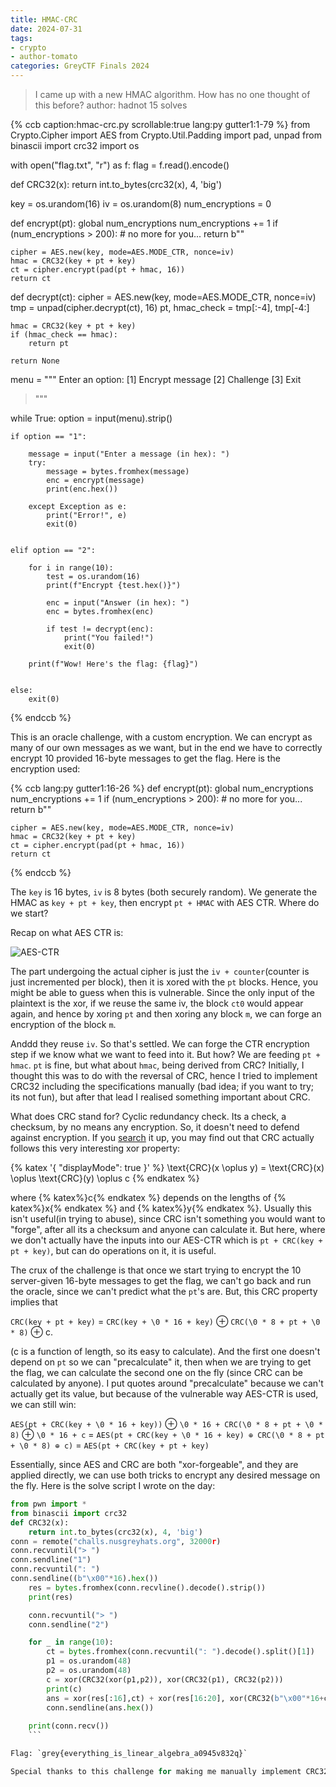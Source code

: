 ```yaml
---
title: HMAC-CRC
date: 2024-07-31
tags: 
- crypto
- author-tomato
categories: GreyCTF Finals 2024
---
```


> I came up with a new HMAC algorithm. How has no one thought of this before?
> author: hadnot
> 15 solves

{% ccb 
caption:hmac-crc.py
scrollable:true
lang:py
gutter1:1-79
%}
from Crypto.Cipher import AES
from Crypto.Util.Padding import pad, unpad
from binascii import crc32
import os

with open("flag.txt", "r") as f:
    flag = f.read().encode()

def CRC32(x):
    return int.to_bytes(crc32(x), 4, 'big')

key = os.urandom(16)
iv = os.urandom(8)
num_encryptions = 0

def encrypt(pt):
    global num_encryptions
    num_encryptions += 1
    if (num_encryptions > 200):
        # no more for you...
        return b""

    cipher = AES.new(key, mode=AES.MODE_CTR, nonce=iv)
    hmac = CRC32(key + pt + key)
    ct = cipher.encrypt(pad(pt + hmac, 16))
    return ct

def decrypt(ct):
    cipher = AES.new(key, mode=AES.MODE_CTR, nonce=iv)
    tmp = unpad(cipher.decrypt(ct), 16)
    pt, hmac_check = tmp[:-4], tmp[-4:]

    hmac = CRC32(key + pt + key)
    if (hmac_check == hmac):
        return pt

    return None

menu = """
Enter an option:
[1] Encrypt message
[2] Challenge
[3] Exit
> """

while True:
    option = input(menu).strip()
    
    if option == "1":

        message = input("Enter a message (in hex): ")
        try:
            message = bytes.fromhex(message)
            enc = encrypt(message)
            print(enc.hex())
            
        except Exception as e:
            print("Error!", e)
            exit(0)
        
        
    elif option == "2":

        for i in range(10):
            test = os.urandom(16)
            print(f"Encrypt {test.hex()}")

            enc = input("Answer (in hex): ")
            enc = bytes.fromhex(enc)
            
            if test != decrypt(enc):
                print("You failed!")
                exit(0)

        print(f"Wow! Here's the flag: {flag}")
            

    else:
        exit(0)
{% endccb %}

This is an oracle challenge, with a custom encryption. We can encrypt as many of our own messages as we want, but in the end we have to correctly encrypt 10 provided 16-byte messages to get the flag. Here is the encryption used: 

{% ccb 
lang:py
gutter1:16-26
%}
def encrypt(pt):
    global num_encryptions
    num_encryptions += 1
    if (num_encryptions > 200):
        # no more for you...
        return b""

    cipher = AES.new(key, mode=AES.MODE_CTR, nonce=iv)
    hmac = CRC32(key + pt + key)
    ct = cipher.encrypt(pad(pt + hmac, 16))
    return ct
{% endccb %}

The `key` is 16 bytes, `iv` is 8 bytes (both securely random). We generate the HMAC as `key + pt + key`, then encrypt `pt + HMAC` with AES CTR. Where do we start?

Recap on what AES CTR is:

![AES-CTR](/static/greyCTFfinals2024/ctr.png)

The part undergoing the actual cipher is just the `iv + counter`(counter is just incremented per block), then it is xored with the `pt` blocks. Hence, you might be able to guess when this is vulnerable. Since the only input of the plaintext is the xor, if we reuse the same iv, the block `ct0` would appear again, and hence by xoring `pt` and then xoring any block `m`, we can forge an encryption of the block `m`.

Anddd they reuse `iv`. So that's settled. We can forge the CTR encryption step if we know what we want to feed into it. But how? We are feeding `pt + hmac`. `pt` is fine, but what about `hmac`, being derived from CRC? Initially, I thought this was to do with the reversal of CRC, hence I tried to implement CRC32 including the specifications manually (bad idea; if you want to try; its not fun), but after that lead I realised something important about CRC.

What does CRC stand for? Cyclic redundancy check. Its a check, a checksum, by no means any encryption. So, it doesn't need to defend against encryption. If you [search](https://en.wikipedia.org/wiki/Cyclic_redundancy_check) it up, you may find out that CRC actually follows this very interesting xor property:

{% katex '{ "displayMode": true }' %}
\text{CRC}(x \oplus y) = \text{CRC}(x) \oplus \text{CRC}(y) \oplus c
{% endkatex %}

where {% katex%}c{% endkatex %} depends on the lengths of {% katex%}x{% endkatex %} and {% katex%}y{% endkatex %}. Usually this isn't useful(in trying to abuse), since CRC isn't something you would want to "forge", after all its a checksum and anyone can calculate it. But here, where we don't actually have the inputs into our AES-CTR which is `pt + CRC(key + pt + key)`, but can do operations on it, it is useful.

The crux of the challenge is that once we start trying to encrypt the 10 server-given 16-byte messages to get the flag, we can't go back and run the oracle, since we can't predict what the `pt`'s are. But, this CRC property implies that 

`CRC(key + pt + key)` = `CRC(key + \0 * 16 + key)` ⊕ `CRC(\0 * 8 + pt + \0 * 8)` ⊕ c.

(c is a function of length, so its easy to calculate). And the first one doesn't depend on `pt` so we can "precalculate" it, then when we are trying to get the flag, we can calculate the second one on the fly (since CRC can be calculated by anyone). I put quotes around "precalculate" because we can't actually get its value, but because of the vulnerable way AES-CTR is used, we can still win:

`AES(pt + CRC(key + \0 * 16 + key))` ⊕ `\0 * 16 + CRC(\0 * 8 + pt + \0 * 8)` ⊕ `\0 * 16 + c`
= `AES(pt + CRC(key + \0 * 16 + key) ⊕ CRC(\0 * 8 + pt + \0 * 8) ⊕ c)`
= `AES(pt + CRC(key + pt + key)`

Essentially, since AES and CRC are both "xor-forgeable", and they are applied directly, we can use both tricks to encrypt any desired message on the fly. Here is the solve script I wrote on the day:

```py
from pwn import *
from binascii import crc32
def CRC32(x):
    return int.to_bytes(crc32(x), 4, 'big')
conn = remote("challs.nusgreyhats.org", 32000r)
conn.recvuntil("> ")
conn.sendline("1")
conn.recvuntil(": ")
conn.sendline((b"\x00"*16).hex())
    res = bytes.fromhex(conn.recvline().decode().strip())
    print(res)

    conn.recvuntil("> ")
    conn.sendline("2")

    for _ in range(10):
        ct = bytes.fromhex(conn.recvuntil(": ").decode().split()[1])
        p1 = os.urandom(48)
        p2 = os.urandom(48)
        c = xor(CRC32(xor(p1,p2)), xor(CRC32(p1), CRC32(p2)))
        print(c)
        ans = xor(res[:16],ct) + xor(res[16:20], xor(CRC32(b"\x00"*16+ct+b"\x00"*16),c)) + res[20:]
        conn.sendline(ans.hex())
        
    print(conn.recv())
    ```

Flag: `grey{everything_is_linear_algebra_a0945v832q}`

Special thanks to this challenge for making me manually implement CRC32 for the first time.